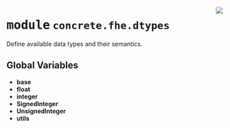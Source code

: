 <!-- markdownlint-disable -->

<a href="../../../../concrete-ml/.venv/lib/python3.9/site-packages/concrete/fhe/dtypes/__init__.py#L0"><img align="right" style="float:right;" src="https://img.shields.io/badge/-source-cccccc?style=flat-square"></a>

# <kbd>module</kbd> `concrete.fhe.dtypes`
Define available data types and their semantics. 

**Global Variables**
---------------
- **base**
- **float**
- **integer**
- **SignedInteger**
- **UnsignedInteger**
- **utils**


